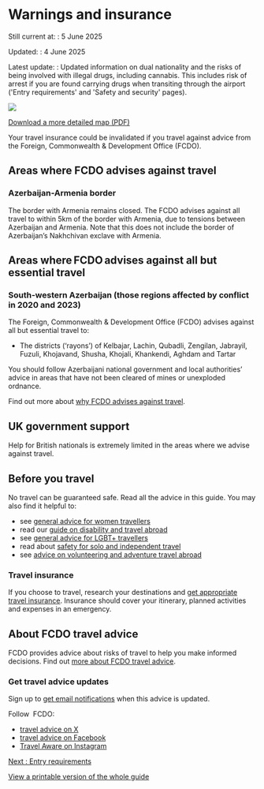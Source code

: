 # Warnings and insurance

Still current at:
:   5 June 2025

Updated:
:   4 June 2025

Latest update:
:   Updated information on dual nationality and the risks of being involved with illegal drugs, including cannabis. This includes risk of arrest if you are found carrying drugs when transiting through the airport ('Entry requirements' and 'Safety and security' pages).

![](https://assets.publishing.service.gov.uk/media/67efddbf27eb76c92cf7e567/FCDO__TA__004_-_Azerbaijan_Travel_Advice_Ed9__WEB_.jpg)


[Download a more detailed map (PDF)](https://assets.publishing.service.gov.uk/media/67efddc027eb76c92cf7e568/FCDO__TA__004_-_Azerbaijan_Travel_Advice_Ed9.pdf)

Your travel insurance could be invalidated if you travel against advice from the Foreign, Commonwealth & Development Office (FCDO).

## Areas where FCDO advises against travel

### Azerbaijan-Armenia border

The border with Armenia remains closed. The FCDO advises against all travel to within 5km of the border with Armenia, due to tensions between Azerbaijan and Armenia. Note that this does not include the border of Azerbaijan’s Nakhchivan exclave with Armenia.

## Areas where FCDO advises against all but essential travel

### South-western Azerbaijan (those regions affected by conflict in 2020 and 2023)

The Foreign, Commonwealth & Development Office (FCDO) advises against all but essential travel to:

* The districts (‘rayons’) of Kelbajar, Lachin, Qubadli, Zengilan, Jabrayil, Fuzuli, Khojavand, Shusha, Khojali, Khankendi, Aghdam and Tartar

You should follow Azerbaijani national government and local authorities’ advice in areas that have not been cleared of mines or unexploded ordnance.

Find out more about [why FCDO advises against travel](/foreign-travel-advice/azerbaijan/regional-risks).

## UK government support

Help for British nationals is extremely limited in the areas where we advise against travel.

## Before you travel

No travel can be guaranteed safe. Read all the advice in this guide. You may also find it helpful to:

* see [general advice for women travellers](https://www.gov.uk/guidance/advice-for-women-travelling-abroad)
* read our [guide on disability and travel abroad](https://www.gov.uk/government/publications/disabled-travellers)
* see [general advice for LGBT+ travellers](https://www.gov.uk/guidance/lesbian-gay-bisexual-and-transgender-foreign-travel-advice)
* read about [safety for solo and independent travel](https://www.gov.uk/guidance/solo-and-independent-travel)
* see [advice on volunteering and adventure travel abroad](https://www.gov.uk/guidance/safer-adventure-travel-and-volunteering-overseas)

### Travel insurance

If you choose to travel, research your destinations and [get appropriate travel insurance](https://www.gov.uk/guidance/foreign-travel-insurance). Insurance should cover your itinerary, planned activities and expenses in an emergency.

## About FCDO travel advice

FCDO provides advice about risks of travel to help you make informed decisions. Find out [more about FCDO travel advice](https://www.gov.uk/guidance/about-foreign-commonwealth-development-office-travel-advice).

### Get travel advice updates

Sign up to [get email notifications](https://www.gov.uk/foreign-travel-advice/azerbaijan/email-signup) when this advice is updated.

Follow  FCDO:

* [travel advice on X](https://x.com/fcdotravelgovuk)
* [travel advice on Facebook](https://www.facebook.com/FCDOTravel/)
* [Travel Aware on Instagram](https://www.instagram.com/travelaware/)

[Next
:
Entry requirements](/foreign-travel-advice/azerbaijan/entry-requirements)

[View a printable version of the whole guide](/foreign-travel-advice/azerbaijan/print)